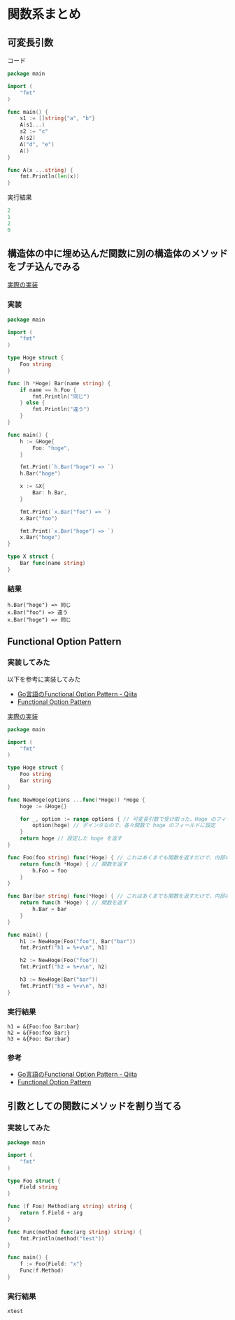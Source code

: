 # 関数系まとめ

## 可変長引数

コード

```go
package main

import (
	"fmt"
)

func main() {
	s1 := []string{"a", "b"}
	A(s1...)
	s2 := "c"
	A(s2)
	A("d", "e")
	A()
}

func A(x ...string) {
	fmt.Println(len(x))
}

```

実行結果

```go
2
1
2
0
```


## 構造体の中に埋め込んだ関数に別の構造体のメソッドをブチ込んでみる

[実際の実装](https://play.golang.org/p/01Pfy4ZZFMV)

### 実装

```go
package main

import (
	"fmt"
)

type Hoge struct {
	Foo string
}

func (h *Hoge) Bar(name string) {
	if name == h.Foo {
		fmt.Println("同じ")
	} else {
		fmt.Println("違う")
	}
}

func main() {
	h := &Hoge{
		Foo: "hoge",
	}

	fmt.Print(`h.Bar("hoge") => `)
	h.Bar("hoge")

	x := &X{
		Bar: h.Bar,
	}

	fmt.Print(`x.Bar("foo") => `)
	x.Bar("foo")

	fmt.Print(`x.Bar("hoge") => `)
	x.Bar("hoge")
}

type X struct {
	Bar func(name string)
}
```

### 結果

```
h.Bar("hoge") => 同じ
x.Bar("foo") => 違う
x.Bar("hoge") => 同じ
```

## Functional Option Pattern 

### 実装してみた

以下を参考に実装してみた
- [Go言語のFunctional Option Pattern - Qiita](https://qiita.com/weloan/items/56f1c7792088b5ede136)
- [Functional Option Pattern](https://blog.web-apps.tech/go-functional-option-pattern/)

[実際の実装](https://play.golang.org/p/irKBjK9F-J7)

```go
package main

import (
	"fmt"
)

type Hoge struct {
	Foo string
	Bar string
}

func NewHoge(options ...func(*Hoge)) *Hoge {
	hoge := &Hoge{}

	for _, option := range options { // 可変長引数で受け取った、Hoge のフィールドを設定する各種関数を range で回し、実行する
		option(hoge) // ポインタなので、各々関数で hoge のフィールドに設定
	}
	return hoge // 設定した hoge を返す
}

func Foo(foo string) func(*Hoge) { // これはあくまでも関数を返すだけで、内部の関数の実行までは行わない
	return func(h *Hoge) { // 関数を返す
		h.Foo = foo
	}
}

func Bar(bar string) func(*Hoge) { // これはあくまでも関数を返すだけで、内部の関数の実行までは行わない
	return func(h *Hoge) { // 関数を返す
		h.Bar = bar
	}
}

func main() {
	h1 := NewHoge(Foo("foo"), Bar("bar"))
	fmt.Printf("h1 = %+v\n", h1)

	h2 := NewHoge(Foo("foo"))
	fmt.Printf("h2 = %+v\n", h2)

	h3 := NewHoge(Bar("bar"))
	fmt.Printf("h3 = %+v\n", h3)
}

```

### 実行結果

```
h1 = &{Foo:foo Bar:bar}
h2 = &{Foo:foo Bar:}
h3 = &{Foo: Bar:bar}
```

### 参考

- [Go言語のFunctional Option Pattern - Qiita](https://qiita.com/weloan/items/56f1c7792088b5ede136)
- [Functional Option Pattern](https://blog.web-apps.tech/go-functional-option-pattern/)

## 引数としての関数にメソッドを割り当てる

### 実装してみた

```go
package main

import (
	"fmt"
)

type Foo struct {
	Field string
}

func (f Foo) Method(arg string) string {
	return f.Field + arg
}

func Func(method func(arg string) string) {
	fmt.Println(method("test"))
}

func main() {
	f := Foo{Field: "x"}
	Func(f.Method)
}
```

### 実行結果

```
xtest
```

